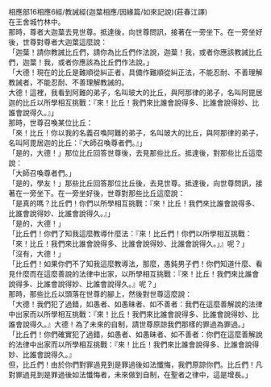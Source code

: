 相應部16相應6經/教誡經(迦葉相應/因緣篇/如來記說)(莊春江譯)  
在王舍城竹林中。  
那時，尊者大迦葉去見世尊。抵達後，向世尊問訊，接著在一旁坐下。在一旁坐好後，世尊對尊者大迦葉這麼說：  
「迦葉！請你教誡比丘們，請你為比丘們作法說，迦葉！我，或者你應該教誡比丘們，迦葉！我，或者你應該為比丘們作法說。」  
「大德！現在的比丘是難順從糾正者，具備作難順從糾正法，不能忍耐、不善理解教誡者，不能忍耐、不善理解教誡的。  
大德！這裡，我看到阿難的弟子，名叫玻大的比丘，與阿那律的弟子，名叫阿毘居迦的比丘以所學相互挑戰：『來！比丘！我們來比誰會說得多、比誰會說得妙、比誰會說得久。』」  
那時，世尊召喚某位比丘：  
「來！比丘！你以我的名義召喚阿難的弟子，名叫玻大的比丘，與阿那律的弟子，名叫阿毘居迦的比丘：『大師召喚尊者們。』」  
「是的，大德！」那位比丘回答世尊後，去見那些比丘。抵達後，對那些比丘這麼說：  
「大師召喚尊者們。」  
「是的，學友！」那些比丘回答那位比丘後，去見世尊。抵達後，向世尊問訊，接著在一旁坐下。在一旁坐好後，世尊對那些比丘這麼說：  
「是真的嗎？比丘們！你們以所學相互挑戰：『來！比丘！我們來比誰會說得多、比誰會說得妙、比誰會說得久。』」  
「是的，大德！」  
「比丘們！你們了知我這麼教導什麼法：『來！比丘們！你們以所學相互挑戰：「來！比丘！我們來比誰會說得多、比誰會說得妙、比誰會說得久。」』呢？」  
「沒有，大德！」  
「比丘們！如果你們不了知我這麼教導法，那麼，愚鈍男子們！你們知道什麼、看見什麼而在這麼善說的法律中出家，以所學相互挑戰：『來！比丘！我們來比誰會說得多、比誰會說得妙、比誰會說得久。』呢？」  
那時，那些比丘以頭落在世尊的腳上，然後對世尊這麼說：  
「大德！我們犯了過錯，如愚者、如愚昧者、如不善者：我們在這麼善解說的法律中出家而以所學相互挑戰：『來！比丘！我們來比誰會說得多、比誰會說得妙、比誰會說得久。』大德！為了未來的自制，請世尊原諒我們那樣的罪過為罪過。」  
「比丘們！你們確實犯了過錯，如愚者、如愚昧者、如不善者：你們在這麼善解說的法律中出家而以所學相互挑戰：『來！比丘！我們來比誰會說得多、比誰會說得妙、比誰會說得久。』  
但，比丘們！由於你們對罪過見到是罪過後如法懺悔，我們原諒你們。比丘們！凡對罪過見到是罪過後如法懺悔者，未來做到自制，在聖者之律中，這是增長。」  
  
  
